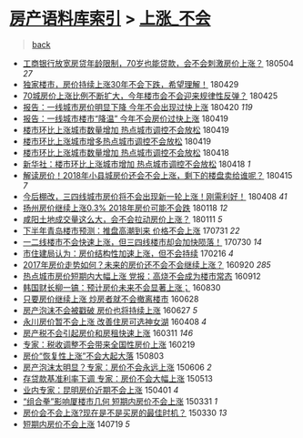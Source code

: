 [房产语料库索引](../../README.md)  > [上涨_不会](上涨_不会.md)
====
> [back](../README.md)

- [工商银行放宽房贷年龄限制，70岁也能贷款，会不会刺激房价上涨？](http://jkwz.applinzi.com/ittc/7098888356840866833.html#%E5%B7%A5%E5%95%86%E9%93%B6%E8%A1%8C%E6%94%BE%E5%AE%BD%E6%88%BF%E8%B4%B7%E5%B9%B4%E9%BE%84%E9%99%90%E5%88%B6%EF%BC%8C70%E5%B2%81%E4%B9%9F%E8%83%BD%E8%B4%B7%E6%AC%BE%EF%BC%8C%E4%BC%9A%E4%B8%8D%E4%BC%9A%E5%88%BA%E6%BF%80%E6%88%BF%E4%BB%B7%E4%B8%8A%E6%B6%A8%EF%BC%9F) 180504 *27* 
- [独家楼市，房价持续上涨30年不会下跌，希望理解！](http://jkwz.applinzi.com/ittc/7097318966626354182.html#%E7%8B%AC%E5%AE%B6%E6%A5%BC%E5%B8%82%EF%BC%8C%E6%88%BF%E4%BB%B7%E6%8C%81%E7%BB%AD%E4%B8%8A%E6%B6%A830%E5%B9%B4%E4%B8%8D%E4%BC%9A%E4%B8%8B%E8%B7%8C%EF%BC%8C%E5%B8%8C%E6%9C%9B%E7%90%86%E8%A7%A3%EF%BC%81) 180429  
- [70城房价上涨比例不断扩大，今年楼市会不会迎来规律性反弹？](http://jkwz.applinzi.com/ittc/7095831070966809611.html#70%E5%9F%8E%E6%88%BF%E4%BB%B7%E4%B8%8A%E6%B6%A8%E6%AF%94%E4%BE%8B%E4%B8%8D%E6%96%AD%E6%89%A9%E5%A4%A7%EF%BC%8C%E4%BB%8A%E5%B9%B4%E6%A5%BC%E5%B8%82%E4%BC%9A%E4%B8%8D%E4%BC%9A%E8%BF%8E%E6%9D%A5%E8%A7%84%E5%BE%8B%E6%80%A7%E5%8F%8D%E5%BC%B9%EF%BC%9F) 180425  
- [报告：一线城市房价明显下降 今年不会出现过快上涨](http://jkwz.applinzi.com/ittc/7093960019706119178.html#%E6%8A%A5%E5%91%8A%EF%BC%9A%E4%B8%80%E7%BA%BF%E5%9F%8E%E5%B8%82%E6%88%BF%E4%BB%B7%E6%98%8E%E6%98%BE%E4%B8%8B%E9%99%8D+%E4%BB%8A%E5%B9%B4%E4%B8%8D%E4%BC%9A%E5%87%BA%E7%8E%B0%E8%BF%87%E5%BF%AB%E4%B8%8A%E6%B6%A8) 180420 *119* 
- [报告：一线城市楼市“降温” 今年不会房价过快上涨](http://jkwz.applinzi.com/ittc/7093717416175731728.html#%E6%8A%A5%E5%91%8A%EF%BC%9A%E4%B8%80%E7%BA%BF%E5%9F%8E%E5%B8%82%E6%A5%BC%E5%B8%82%E2%80%9C%E9%99%8D%E6%B8%A9%E2%80%9D+%E4%BB%8A%E5%B9%B4%E4%B8%8D%E4%BC%9A%E6%88%BF%E4%BB%B7%E8%BF%87%E5%BF%AB%E4%B8%8A%E6%B6%A8) 180419  
- [楼市环比上涨城市数量增加 热点城市调控不会放松](http://jkwz.applinzi.com/ittc/7093615281941513233.html#%E6%A5%BC%E5%B8%82%E7%8E%AF%E6%AF%94%E4%B8%8A%E6%B6%A8%E5%9F%8E%E5%B8%82%E6%95%B0%E9%87%8F%E5%A2%9E%E5%8A%A0+%E7%83%AD%E7%82%B9%E5%9F%8E%E5%B8%82%E8%B0%83%E6%8E%A7%E4%B8%8D%E4%BC%9A%E6%94%BE%E6%9D%BE) 180419  
- [楼市环比上涨城市增多热点城市调控不会放松](http://jkwz.applinzi.com/ittc/7093608572770583568.html#%E6%A5%BC%E5%B8%82%E7%8E%AF%E6%AF%94%E4%B8%8A%E6%B6%A8%E5%9F%8E%E5%B8%82%E5%A2%9E%E5%A4%9A%E7%83%AD%E7%82%B9%E5%9F%8E%E5%B8%82%E8%B0%83%E6%8E%A7%E4%B8%8D%E4%BC%9A%E6%94%BE%E6%9D%BE) 180419  
- [楼市环比上涨城市数量增加 热点城市调控不会放松](http://jkwz.applinzi.com/ittc/7093424727051994123.html#%E6%A5%BC%E5%B8%82%E7%8E%AF%E6%AF%94%E4%B8%8A%E6%B6%A8%E5%9F%8E%E5%B8%82%E6%95%B0%E9%87%8F%E5%A2%9E%E5%8A%A0+%E7%83%AD%E7%82%B9%E5%9F%8E%E5%B8%82%E8%B0%83%E6%8E%A7%E4%B8%8D%E4%BC%9A%E6%94%BE%E6%9D%BE) 180418  
- [新华社：楼市环比上涨城市增加 热点城市调控不会放松](http://jkwz.applinzi.com/ittc/7093404642555986951.html#%E6%96%B0%E5%8D%8E%E7%A4%BE%EF%BC%9A%E6%A5%BC%E5%B8%82%E7%8E%AF%E6%AF%94%E4%B8%8A%E6%B6%A8%E5%9F%8E%E5%B8%82%E5%A2%9E%E5%8A%A0+%E7%83%AD%E7%82%B9%E5%9F%8E%E5%B8%82%E8%B0%83%E6%8E%A7%E4%B8%8D%E4%BC%9A%E6%94%BE%E6%9D%BE) 180418 *1* 
- [解读房价！2018年小县城房价还会不会上涨，剩下的楼盘卖给谁呢？](http://jkwz.applinzi.com/ittc/7092270695512015883.html#%E8%A7%A3%E8%AF%BB%E6%88%BF%E4%BB%B7%EF%BC%812018%E5%B9%B4%E5%B0%8F%E5%8E%BF%E5%9F%8E%E6%88%BF%E4%BB%B7%E8%BF%98%E4%BC%9A%E4%B8%8D%E4%BC%9A%E4%B8%8A%E6%B6%A8%EF%BC%8C%E5%89%A9%E4%B8%8B%E7%9A%84%E6%A5%BC%E7%9B%98%E5%8D%96%E7%BB%99%E8%B0%81%E5%91%A2%EF%BC%9F) 180415 *7* 
- [今后棚改，三四线城市房价将不会出现新一轮上涨！刚需利好！](http://jkwz.applinzi.com/ittc/7089616325523801094.html#%E4%BB%8A%E5%90%8E%E6%A3%9A%E6%94%B9%EF%BC%8C%E4%B8%89%E5%9B%9B%E7%BA%BF%E5%9F%8E%E5%B8%82%E6%88%BF%E4%BB%B7%E5%B0%86%E4%B8%8D%E4%BC%9A%E5%87%BA%E7%8E%B0%E6%96%B0%E4%B8%80%E8%BD%AE%E4%B8%8A%E6%B6%A8%EF%BC%81%E5%88%9A%E9%9C%80%E5%88%A9%E5%A5%BD%EF%BC%81) 180408 *41* 
- [扬州房价继续上涨0.3% 2018年房价可能不会跌](http://jkwz.applinzi.com/ittc/7059928551371834378.html#%E6%89%AC%E5%B7%9E%E6%88%BF%E4%BB%B7%E7%BB%A7%E7%BB%AD%E4%B8%8A%E6%B6%A80.3%25+2018%E5%B9%B4%E6%88%BF%E4%BB%B7%E5%8F%AF%E8%83%BD%E4%B8%8D%E4%BC%9A%E8%B7%8C) 180118 *12* 
- [咸阳土地成交量这么大，会不会拉动房价上涨？](http://jkwz.applinzi.com/ittc/7057285073491985424.html#%E5%92%B8%E9%98%B3%E5%9C%9F%E5%9C%B0%E6%88%90%E4%BA%A4%E9%87%8F%E8%BF%99%E4%B9%88%E5%A4%A7%EF%BC%8C%E4%BC%9A%E4%B8%8D%E4%BC%9A%E6%8B%89%E5%8A%A8%E6%88%BF%E4%BB%B7%E4%B8%8A%E6%B6%A8%EF%BC%9F) 180111 *5* 
- [下半年青岛楼市预测：推盘高潮到来 价格不会上涨](http://jkwz.applinzi.com/ittc/6996494103632938001.html#%E4%B8%8B%E5%8D%8A%E5%B9%B4%E9%9D%92%E5%B2%9B%E6%A5%BC%E5%B8%82%E9%A2%84%E6%B5%8B%EF%BC%9A%E6%8E%A8%E7%9B%98%E9%AB%98%E6%BD%AE%E5%88%B0%E6%9D%A5+%E4%BB%B7%E6%A0%BC%E4%B8%8D%E4%BC%9A%E4%B8%8A%E6%B6%A8) 170731 *22* 
- [一二线楼市不会快速上涨，但三四线楼市却会加快陨落！](http://jkwz.applinzi.com/ittc/6996126133668807696.html#%E4%B8%80%E4%BA%8C%E7%BA%BF%E6%A5%BC%E5%B8%82%E4%B8%8D%E4%BC%9A%E5%BF%AB%E9%80%9F%E4%B8%8A%E6%B6%A8%EF%BC%8C%E4%BD%86%E4%B8%89%E5%9B%9B%E7%BA%BF%E6%A5%BC%E5%B8%82%E5%8D%B4%E4%BC%9A%E5%8A%A0%E5%BF%AB%E9%99%A8%E8%90%BD%EF%BC%81) 170730 *14* 
- [市住建局认为：房价结构性加速上涨，但不会持续](http://jkwz.applinzi.com/ittc/6935245578224272389.html#%E5%B8%82%E4%BD%8F%E5%BB%BA%E5%B1%80%E8%AE%A4%E4%B8%BA%EF%BC%9A%E6%88%BF%E4%BB%B7%E7%BB%93%E6%9E%84%E6%80%A7%E5%8A%A0%E9%80%9F%E4%B8%8A%E6%B6%A8%EF%BC%8C%E4%BD%86%E4%B8%8D%E4%BC%9A%E6%8C%81%E7%BB%AD) 170216 *4* 
- [2017年房价走势如何？未来的房价还不会不会继续上涨？](http://jkwz.applinzi.com/ittc/6879904112149267460.html#2017%E5%B9%B4%E6%88%BF%E4%BB%B7%E8%B5%B0%E5%8A%BF%E5%A6%82%E4%BD%95%EF%BC%9F%E6%9C%AA%E6%9D%A5%E7%9A%84%E6%88%BF%E4%BB%B7%E8%BF%98%E4%B8%8D%E4%BC%9A%E4%B8%8D%E4%BC%9A%E7%BB%A7%E7%BB%AD%E4%B8%8A%E6%B6%A8%EF%BC%9F) 160920 *285* 
- [热点城市房价短期内大幅上涨 党报：高烧不会成为楼市常态](http://jkwz.applinzi.com/ittc/6876885820211987460.html#%E7%83%AD%E7%82%B9%E5%9F%8E%E5%B8%82%E6%88%BF%E4%BB%B7%E7%9F%AD%E6%9C%9F%E5%86%85%E5%A4%A7%E5%B9%85%E4%B8%8A%E6%B6%A8+%E5%85%9A%E6%8A%A5%EF%BC%9A%E9%AB%98%E7%83%A7%E4%B8%8D%E4%BC%9A%E6%88%90%E4%B8%BA%E6%A5%BC%E5%B8%82%E5%B8%B8%E6%80%81) 160912  
- [韩国财长柳一镐：预计房价未来不会显著上涨；](http://jkwz.applinzi.com/ittc/6872161802300949508.html#%E9%9F%A9%E5%9B%BD%E8%B4%A2%E9%95%BF%E6%9F%B3%E4%B8%80%E9%95%90%EF%BC%9A%E9%A2%84%E8%AE%A1%E6%88%BF%E4%BB%B7%E6%9C%AA%E6%9D%A5%E4%B8%8D%E4%BC%9A%E6%98%BE%E8%91%97%E4%B8%8A%E6%B6%A8%EF%BC%9B) 160830  
- [只要房价继续上涨 炒房者就不会撤离楼市](http://jkwz.applinzi.com/ittc/6848568845182436356.html#%E5%8F%AA%E8%A6%81%E6%88%BF%E4%BB%B7%E7%BB%A7%E7%BB%AD%E4%B8%8A%E6%B6%A8+%E7%82%92%E6%88%BF%E8%80%85%E5%B0%B1%E4%B8%8D%E4%BC%9A%E6%92%A4%E7%A6%BB%E6%A5%BC%E5%B8%82) 160628  
- [房产泡沫不会被戳破 房价也将持续上涨](http://jkwz.applinzi.com/ittc/6848374769870963717.html#%E6%88%BF%E4%BA%A7%E6%B3%A1%E6%B2%AB%E4%B8%8D%E4%BC%9A%E8%A2%AB%E6%88%B3%E7%A0%B4+%E6%88%BF%E4%BB%B7%E4%B9%9F%E5%B0%86%E6%8C%81%E7%BB%AD%E4%B8%8A%E6%B6%A8) 160627 *5* 
- [永川房价暂不会上涨 改善住房可选神女湖](http://jkwz.applinzi.com/ittc/6818522831243445253.html#%E6%B0%B8%E5%B7%9D%E6%88%BF%E4%BB%B7%E6%9A%82%E4%B8%8D%E4%BC%9A%E4%B8%8A%E6%B6%A8+%E6%94%B9%E5%96%84%E4%BD%8F%E6%88%BF%E5%8F%AF%E9%80%89%E7%A5%9E%E5%A5%B3%E6%B9%96) 160408 *4* 
- [房产税不会引起房价和房租快速上涨](http://jkwz.applinzi.com/ittc/6808276824517772293.html#%E6%88%BF%E4%BA%A7%E7%A8%8E%E4%B8%8D%E4%BC%9A%E5%BC%95%E8%B5%B7%E6%88%BF%E4%BB%B7%E5%92%8C%E6%88%BF%E7%A7%9F%E5%BF%AB%E9%80%9F%E4%B8%8A%E6%B6%A8) 160311 *146* 
- [专家：税收调整不会带来全国性房价上涨](http://jkwz.applinzi.com/ittc/6800604677318116356.html#%E4%B8%93%E5%AE%B6%EF%BC%9A%E7%A8%8E%E6%94%B6%E8%B0%83%E6%95%B4%E4%B8%8D%E4%BC%9A%E5%B8%A6%E6%9D%A5%E5%85%A8%E5%9B%BD%E6%80%A7%E6%88%BF%E4%BB%B7%E4%B8%8A%E6%B6%A8) 160219  
- [房价“恢复性上涨”不会大起大落](http://jkwz.applinzi.com/ittc/547650611437232209.html#%E6%88%BF%E4%BB%B7%E2%80%9C%E6%81%A2%E5%A4%8D%E6%80%A7%E4%B8%8A%E6%B6%A8%E2%80%9D%E4%B8%8D%E4%BC%9A%E5%A4%A7%E8%B5%B7%E5%A4%A7%E8%90%BD) 150803  
- [房产泡沫太明显？专家：房价不会永远上涨](http://jkwz.applinzi.com/ittc/547650611417495863.html#%E6%88%BF%E4%BA%A7%E6%B3%A1%E6%B2%AB%E5%A4%AA%E6%98%8E%E6%98%BE%EF%BC%9F%E4%B8%93%E5%AE%B6%EF%BC%9A%E6%88%BF%E4%BB%B7%E4%B8%8D%E4%BC%9A%E6%B0%B8%E8%BF%9C%E4%B8%8A%E6%B6%A8) 150606 *2* 
- [存贷款基准利率下调 专家：房价不会大幅上涨](http://jkwz.applinzi.com/ittc/547650611413858154.html#%E5%AD%98%E8%B4%B7%E6%AC%BE%E5%9F%BA%E5%87%86%E5%88%A9%E7%8E%87%E4%B8%8B%E8%B0%83+%E4%B8%93%E5%AE%B6%EF%BC%9A%E6%88%BF%E4%BB%B7%E4%B8%8D%E4%BC%9A%E5%A4%A7%E5%B9%85%E4%B8%8A%E6%B6%A8) 150513  
- [业内专家：昆明房价近期不会上涨](http://jkwz.applinzi.com/ittc/547650611396610947.html#%E4%B8%9A%E5%86%85%E4%B8%93%E5%AE%B6%EF%BC%9A%E6%98%86%E6%98%8E%E6%88%BF%E4%BB%B7%E8%BF%91%E6%9C%9F%E4%B8%8D%E4%BC%9A%E4%B8%8A%E6%B6%A8) 150401 *4* 
- [“组合拳”影响厦楼市几何 短期内房价不会上涨](http://jkwz.applinzi.com/ittc/547650611402652256.html#%E2%80%9C%E7%BB%84%E5%90%88%E6%8B%B3%E2%80%9D%E5%BD%B1%E5%93%8D%E5%8E%A6%E6%A5%BC%E5%B8%82%E5%87%A0%E4%BD%95+%E7%9F%AD%E6%9C%9F%E5%86%85%E6%88%BF%E4%BB%B7%E4%B8%8D%E4%BC%9A%E4%B8%8A%E6%B6%A8) 150331 *1* 
- [房价会不会上涨?现在是不是买房的最佳时机？](http://jkwz.applinzi.com/ittc/547650611402605096.html#%E6%88%BF%E4%BB%B7%E4%BC%9A%E4%B8%8D%E4%BC%9A%E4%B8%8A%E6%B6%A8%3F%E7%8E%B0%E5%9C%A8%E6%98%AF%E4%B8%8D%E6%98%AF%E4%B9%B0%E6%88%BF%E7%9A%84%E6%9C%80%E4%BD%B3%E6%97%B6%E6%9C%BA%EF%BC%9F) 150330 *13* 
- [短期内房价不会上涨](http://jkwz.applinzi.com/ittc/547650611368905522.html#%E7%9F%AD%E6%9C%9F%E5%86%85%E6%88%BF%E4%BB%B7%E4%B8%8D%E4%BC%9A%E4%B8%8A%E6%B6%A8) 140719 *5* 

